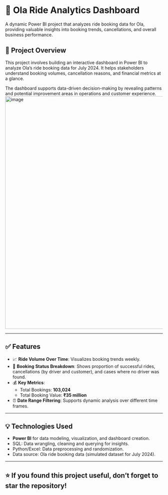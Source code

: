 # 🚖 Ola Ride Analytics Dashboard

A dynamic Power BI project that analyzes ride booking data for Ola, providing valuable insights into booking trends, cancellations, and overall business performance.


## 📄 Project Overview

This project involves building an interactive dashboard in Power BI to analyze Ola’s ride booking data for July 2024. It helps stakeholders understand booking volumes, cancellation reasons, and financial metrics at a glance.  

The dashboard supports data-driven decision-making by revealing patterns and potential improvement areas in operations and customer experience.
<img width="1315" height="744" alt="image" src="https://github.com/user-attachments/assets/87e12f3c-aafd-4eb9-9494-5f58a6e9fffe" />


---

## ✅ Features

- 📈 **Ride Volume Over Time**: Visualizes booking trends weekly.
- 🧾 **Booking Status Breakdown**: Shows proportion of successful rides, cancellations (by driver and customer), and cases where no driver was found.
- 💰 **Key Metrics**:
  - Total Bookings: **103,024**
  - Total Booking Value: **₹35 million**
- ⏰ **Date Range Filtering**: Supports dynamic analysis over different time frames.

---

## 💡 Technologies Used

- **Power BI** for data modeling, visualization, and dashboard creation.
- SQL: Data wrangling, cleaning and querying for insights.
- Python/Excel: Data preprocessing and randomization.
- Data source: Ola ride booking data (simulated dataset for July 2024).

---
## ⭐ If you found this project useful, don’t forget to star the repository!
